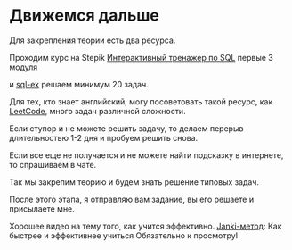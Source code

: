 # Движемся дальше

Для закрепления теории есть два ресурса.

Проходим курс на Stepik [Интерактивный тренажер по SQL](https://stepik.org/course/63054/syllabus)  первые 3 модуля


и [sql-ex](https://www.sql-ex.ru/) решаем минимум 20 задач.

Для тех, кто знает английский, могу посоветовать такой ресурс, как [LeetCode](https://leetcode.com/problemset/database/), много задач различной сложности.

Если ступор и не можете решить задачу, то делаем перерыв длительностью 1-2 дня и пробуем решить снова.

Если все еще не получается и не можете найти подсказку в интернете, то спрашиваем в чате.

Так мы закрепим теорию и будем знать решение типовых задач.

После этого этапа, я отправляю вам задание, вы его решаете и присылаете мне.

Хорошее видео на тему того, как учится эффективно.
[Janki-метод](https://www.youtube.com/watch?v=_dbSRVa1Lxw&ab_channel=OlegMolchanov): Как быстрее и эффективнее учиться
Обязательно к просмотру!